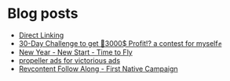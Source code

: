 # Blog posts
<!-- BLOG-POST-LIST:START -->
- [Direct Linking](https://afflift.com/f/threads/direct-linking.10047/)
- [30-Day Challenge to get 🎯3000$ Profit⁉ a contest for myself✊](https://afflift.com/f/threads/30-day-challenge-to-get-%F0%9F%8E%AF3000-profit%E2%81%89-a-contest-for-myself%E2%9C%8A.9419/)
- [New Year - New Start - Time to Fly](https://afflift.com/f/threads/new-year-new-start-time-to-fly.10184/)
- [propeller ads for victorious ads](https://afflift.com/f/threads/propeller-ads-for-victorious-ads.10191/)
- [Revcontent Follow Along - First Native Campaign](https://afflift.com/f/threads/revcontent-follow-along-first-native-campaign.10092/)
<!-- BLOG-POST-LIST:END -->
